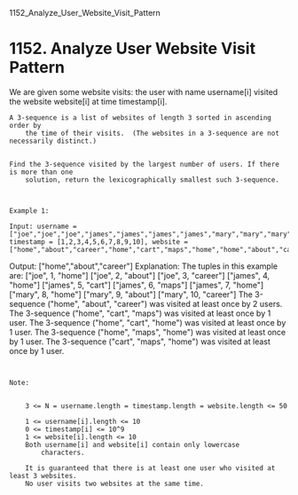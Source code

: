 1152_Analyze_User_Website_Visit_Pattern
# 1152. Analyze User Website Visit Pattern

We are given some website visits: the user with name username[i] visited
        the website website[i] at time timestamp[i].

    A 3-sequence is a list of websites of length 3 sorted in ascending order by
        the time of their visits.  (The websites in a 3-sequence are not necessarily distinct.)
    

    Find the 3-sequence visited by the largest number of users. If there is more than one
        solution, return the lexicographically smallest such 3-sequence.

     

    Example 1:

    Input: username = ["joe","joe","joe","james","james","james","james","mary","mary","mary"], timestamp = [1,2,3,4,5,6,7,8,9,10], website = ["home","about","career","home","cart","maps","home","home","about","career"]
Output: ["home","about","career"]
Explanation: 
The tuples in this example are:
["joe", 1, "home"]
["joe", 2, "about"]
["joe", 3, "career"]
["james", 4, "home"]
["james", 5, "cart"]
["james", 6, "maps"]
["james", 7, "home"]
["mary", 8, "home"]
["mary", 9, "about"]
["mary", 10, "career"]
The 3-sequence ("home", "about", "career") was visited at least once by 2 users.
The 3-sequence ("home", "cart", "maps") was visited at least once by 1 user.
The 3-sequence ("home", "cart", "home") was visited at least once by 1 user.
The 3-sequence ("home", "maps", "home") was visited at least once by 1 user.
The 3-sequence ("cart", "maps", "home") was visited at least once by 1 user.

     

    Note:

    
        3 <= N = username.length = timestamp.length = website.length <= 50
        
        1 <= username[i].length <= 10
        0 <= timestamp[i] <= 10^9
        1 <= website[i].length <= 10
        Both username[i] and website[i] contain only lowercase
            characters.
        
        It is guaranteed that there is at least one user who visited at least 3 websites.
        No user visits two websites at the same time.